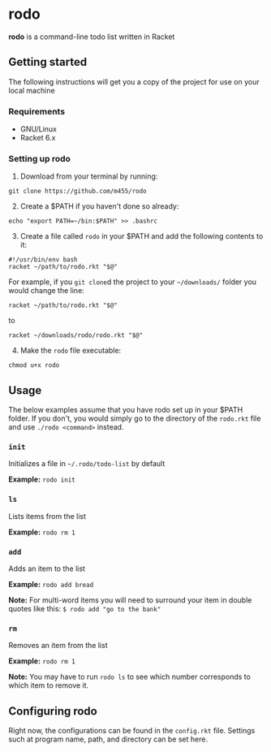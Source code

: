 # rodo

**rodo** is a command-line todo list written in Racket

## Getting started

The following instructions will get you a copy of the
project for use on your local machine

### Requirements

* GNU/Linux
* Racket 6.x

### Setting up rodo

1. Download from your terminal by running: 

`git clone https://github.com/m455/rodo`

2. Create a $PATH if you haven't done so already: 

`echo "export PATH=~/bin:$PATH" >> .bashrc`

3. Create a file called `rodo` in your $PATH and add the
following contents to it: 

```
#!/usr/bin/env bash
racket ~/path/to/rodo.rkt "$@"
```
For example, if you `git clone`d the project to your
`~/downloads/` folder you would change the line:

`racket ~/path/to/rodo.rkt "$@"` 

to 

`racket ~/downloads/rodo/rodo.rkt "$@"`

4. Make the `rodo` file executable: 

`chmod u+x rodo`

## Usage

The below examples assume that you have rodo set up in your
$PATH folder. If you don't, you would simply go to the
directory of the `rodo.rkt` file and use `./rodo <command>`
instead.

### `init`

Initializes a file in `~/.rodo/todo-list` by default

**Example:** `rodo init`

### `ls`

Lists items from the list
	
 **Example:** `rodo rm 1`

### `add`

Adds an item to the list

**Example:** `rodo add bread`

**Note:** For multi-word items you will need to surround your item in double quotes like this:
`$ rodo add "go to the bank"`

### `rm`

Removes an item from the list
	
**Example:** `rodo rm 1`

**Note:** You may have to run `rodo ls` to see which number corresponds to which item to remove it.

## Configuring rodo

Right now, the configurations can be found in the `config.rkt` file. Settings such at program name, path, and directory can be set here.

